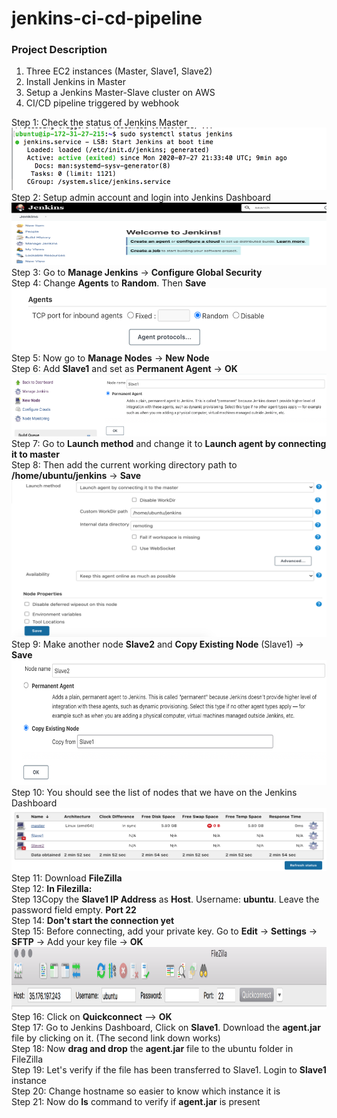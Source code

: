 # jenkins-ci-cd-pipeline

### Project Description
1. Three EC2 instances (Master, Slave1, Slave2)
2. Install Jenkins in Master
3. Setup a Jenkins Master-Slave cluster on AWS
4. CI/CD pipeline triggered by webhook

Step 1: Check the status of Jenkins Master  
<img src="images/Screenshot%202020-07-27%2022.43.31.png" width="550" height="100">   
Step 2: Setup admin account and login into Jenkins Dashboard
<img src="images/Screenshot%202020-07-27%2022.47.12.png" width="550" height="100">  
Step 3: Go to **Manage Jenkins** -> **Configure Global Security**  
Step 4: Change **Agents** to **Random**. Then **Save**    
<img src="images/Screenshot%202020-07-27%2022.59.36.png" width="550" height="100">  
Step 5: Now go to **Manage Nodes** -> **New Node**   
Step 6: Add **Slave1** and set as **Permanent Agent** -> **OK**  
<img src="images/Screenshot%202020-07-27%2023.19.20.png" width="550" height="100">   
Step 7: Go to **Launch method** and change it to **Launch agent by connecting it to master**  
Step 8: Then add the current working directory path to **/home/ubuntu/jenkins** -> **Save**  
<img src="images/Screenshot%202020-07-27%2023.25.07.png" width="550" height="250">  
Step 9: Make another node **Slave2** and **Copy Existing Node** (Slave1) -> **Save**  
<img src="images/Screenshot%202020-07-27%2023.26.48.png" width="550" height="200">  
Step 10: You should see the list of nodes that we have on the Jenkins Dashboard  
<img src="images/Screenshot%202020-07-27%2023.37.09.png" width="550" height="100">  
Step 11: Download **FileZilla**    
Step 12: **In Filezilla:**     
Step 13Copy the **Slave1 IP Address** as **Host**. Username: **ubuntu**. Leave the password field empty. **Port 22**    
Step 14: **Don't start the connection yet**   
Step 15: Before connecting, add your private key. Go to **Edit** -> **Settings** -> **SFTP** -> Add your key file -> **OK**  
<img src="images/Screenshot%202020-07-27%2023.47.37.png" width="800" height="100">  
Step 16: Click on **Quickconnect** --> **OK**  
Step 17: Go to Jenkins Dashboard, Click on **Slave1**. Download the **agent.jar** file by clicking on it.  (The second link down works)    
Step 18: Now **drag and drop** the **agent.jar** file to the ubuntu folder in FileZilla  
Step 19: Let's verify if the file has been transferred to Slave1. Login to **Slave1** instance  
Step 20: Change hostname so easier to know which instance it is  
Step 21: Now do **ls** command to verify if **agent.jar** is present  


